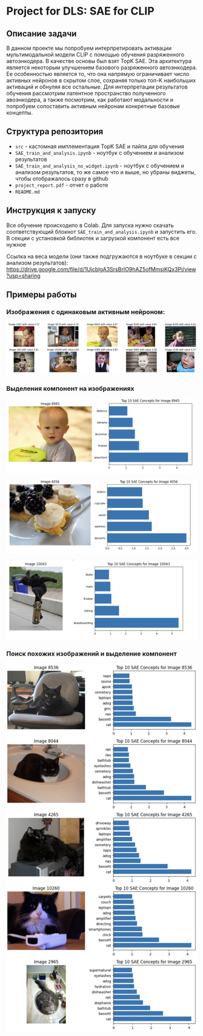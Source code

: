 # Project for DLS: SAE for CLIP

## Описание задачи

В данном проекте мы попробуем интерпретировать активации мультимодальной модели CLIP с помощью обучения разряженного автоэнкодера. В качестве основы был взят TopK SAE. Эта архитектура является некоторым улучшением базового разряженного автоэнкодера. Ее особенностью является то, что она напрямую ограничивает число активных нейронов в скрытом слое, сохраняя только топ-K наибольших активаций и обнуляя все остальные. Для интерпретации результатов обучения рассмотрим латентное пространство полученного авоэнкодера, а также посмотрим, как работают модальности и попробуем сопоставить активным нейронам конкретные базовые концепты.

## Структура репозитория
* `src` - кастомная имплементация TopK SAE и пайпа для обучения
* `SAE_train_and_analysis.ipynb` - ноутбук с обучением и анализом результатов
* `SAE_train_and_analysis_no_widget.ipynb` - ноутбук с обучением и анализом результатов, то же самое что и выше, но убраны виджеты, чтобы отображалось сразу в github
* `project_report.pdf` - отчет о работе
* `README.md`

## Инструкция к запуску

Все обучение происходило в Colab. Для запуска нужно скачать соответствующий блокнот `SAE_train_and_analysis.ipynb` и запустить его. В секции с установкой библиотек и загрузкой компонент есть все нужное

Ссылка на веса модели (они также подгружаются в ноутбуке в секции с анализом результатов): https://drive.google.com/file/d/1UjcblgA3SrsBrIO9hAZ5ofMmsjKQx3Pi/view?usp=sharing

## Примеры работы 

### Изображения с одинаковым активным нейроном:

![Пример 1](pics/preshool.png)

### Выделения компонент на изображениях 

![Пример 1](pics/preschool_sample.png)

![Пример 2](pics/desserts_sample.png)

![Пример 3](pics/skateboarding_sample.png)

### Поиск похожих изображений и выделение компонент

![Пример 1](pics/cats_pic.png)